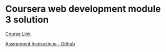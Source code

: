 # Coursera web development module 3 solution
[Course Link](https://www.coursera.org/learn/html-css-javascript-for-web-developers/peer/8VMXa/module-3-coding-assignment)

[Assignment Instructions - Github](https://github.com/jhu-ep-coursera/fullstack-course4/blob/master/assignments/assignment3/Assignment-3.md)
